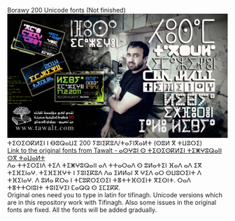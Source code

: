 Borawy 200 Unicode fonts (Not finished)
<br>![Tawalt Fonts](../borawy-1-1024x576.jpg)
<br>ⵜⵉⵙⵉⵙⴽⵍⵉⵏ ⵏ ⴱⵓⵕⴰⵡⵉ 200 ⵢⵓⵏⵉⴽⵓⴷ/ⵜⴰⵢⵏⴳⴰⵍⵜ (ⵙⵓⵍ ⴳ ⵜⵡⵓⵔⵉ)
<br>[Link to the original fonts from Tawalt - ⴰⵙⵖⵓⵏ ⵙ ⵜⵉⵙⵉⵙⴽⵍⵉⵏ ⵜⵉⵥⵖⵓⵕⴰⵏⵏ ⵙⴳ ⵜⴰⵡⴰⵍⵜ](https://tawalt.tinussan.com/)
<br>ⴷⴰ ⵜⵜⵉⵔⵉⵏⴷ ⵜⵉⴷ ⵜⵉⵥⵖⵓⵕⴰⵏⵏ ⴰⴷ ⵜⵜⴰⵔⴰⴷ ⵙ ⵓⵍⴰⵜⵉⵏ ⴼⴰⴷ ⴰⴷ ⵉⴳ ⵜⵉⴼⵉⵏⴰⵖ. ⵜⵉⴼⵉⴼⵖⵜ ⵏ ⵢⵓⵏⵉⴽⵓⴷ ⴷⴰ ⵉⵍⵍⴰⵏ ⴳ ⵖⵉⴷ ⴰⵔ ⵙⵡⵓⵔⵉⵏⵜ ⴷ ⵜⴼⵉⵏⴰⵖ. ⴷ ⵓⵍⴰ ⴽⵔⴰ ⵏ ⵜⵎⵓⴽⵔⵉⵙⵉⵏ ⵜⴻⵜⵜⴼⵙⵉⵏⵜ ⴳⵉⵙⵏⵜ. ⵔⴰⴷ ⵜⴻⵜⵜⵔⵏⵓⵏⵜ ⵜⵓⵏⵉⵖⵉⵏ ⵎⴰⵕⵕ ⵙ ⵉⵎⵉⴽⴽ.
<br>Original ones need you to type in latin for tifinagh. Unicode versions which are in this repository work with Tifinagh. Also some issues in the original fonts are fixed. All the fonts will be added gradually.
